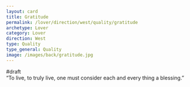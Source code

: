 ```yaml
---
layout: card
title: Gratitude
permalink: /lover/direction/west/quality/gratitude
archetype: Lover
category: Lover
direction: West
type: Quality
type_general: Quality
image: /images/back/gratitude.jpg
---
```

#draft  
“To live, to truly live, one must consider each and every thing a blessing.”   

